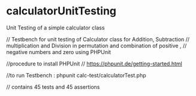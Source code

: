 # calculatorUnitTesting
Unit Testing of a simple calculator class

// Testbench for unit testing of Calculator class for Addition, Subtraction
// multiplication and Division in permutation and combination of positive ,
// negative numbers and zero using PHPUnit

//procedure to install PHPUnit
// https://phpunit.de/getting-started.html

//to run Testbench : phpunit calc-test/calculatorTest.php

// contains 45 tests and 45 assertions
